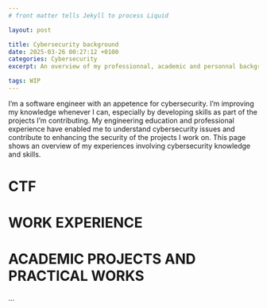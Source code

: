 ```yaml
---
# front matter tells Jekyll to process Liquid

layout: post

title: Cybersecurity background
date: 2025-03-26 00:27:12 +0100
categories: Cybersecurity
excerpt: An overview of my professionnal, academic and personnal background in cybersecurity

tags: WIP
---
```


I’m a software engineer with an appetence for cybersecurity. I’m improving my knowledge whenever I can, especially by developing skills as part of the projects I’m contributing. My engineering education and professional experience have enabled me to understand cybersecurity issues and contribute to enhancing the security of the projects I work on.
This page shows an overview of my experiences involving cybersecurity knowledge and skills.

# CTF

# WORK EXPERIENCE

# ACADEMIC PROJECTS AND PRACTICAL WORKS

...

